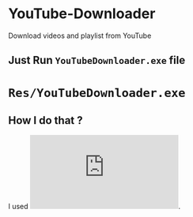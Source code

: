 # YouTube-Downloader
Download videos and playlist from YouTube

## Just Run `YouTubeDownloader.exe` file
# `Res/YouTubeDownloader.exe`

## How I do that ?

I used **![pytube](https://pytube.io/en/latest/index.html)**.
